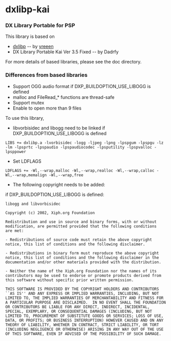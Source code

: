 dxlibp-kai
==========


### DX Library Portable for PSP


This library is based on

* [dxlibp](https://github.com/yreeen/dxlibp) -- by [yreeen](https://github.com/yreeen) <br>
* DX Library Portable Kai Ver 3.5 Fixed -- by Dadrfy


For more details of based libraries, please see the doc directory.


### Differences from based libraries

* Support OGG audio format if DXP_BUILDOPTION_USE_LIBOGG is defined
* malloc and FileRead_* functions are thread-safe
* Support mutex
* Enable to open more than 9 files

To use this library,

* libvorbisidec and libogg need to be linked if DXP_BUILDOPTION_USE_LIBOGG is defined

```
LIBS += dxlibp.a -lvorbisidec -logg -ljpeg -lpng -lpspgum -lpspgu -lz -lm -lpsprtc -lpspaudio -lpspaudiocodec -lpsputility -lpspvalloc -lpsppower
```

* Set LDFLAGS

```
LDFLAGS += -Wl,--wrap,malloc -Wl,--wrap,realloc -Wl,--wrap,calloc -Wl,--wrap,memalign -Wl,--wrap,free
```

* The following copyright needs to be added:

if DXP_BUILDOPTION_USE_LIBOGG is defined:

```
libogg and libvorbisidec

Copyright (c) 2002, Xiph.org Foundation

Redistribution and use in source and binary forms, with or without
modification, are permitted provided that the following conditions
are met:

- Redistributions of source code must retain the above copyright
notice, this list of conditions and the following disclaimer.

- Redistributions in binary form must reproduce the above copyright
notice, this list of conditions and the following disclaimer in the
documentation and/or other materials provided with the distribution.

- Neither the name of the Xiph.org Foundation nor the names of its
contributors may be used to endorse or promote products derived from
this software without specific prior written permission.

THIS SOFTWARE IS PROVIDED BY THE COPYRIGHT HOLDERS AND CONTRIBUTORS
``AS IS'' AND ANY EXPRESS OR IMPLIED WARRANTIES, INCLUDING, BUT NOT
LIMITED TO, THE IMPLIED WARRANTIES OF MERCHANTABILITY AND FITNESS FOR
A PARTICULAR PURPOSE ARE DISCLAIMED.  IN NO EVENT SHALL THE FOUNDATION
OR CONTRIBUTORS BE LIABLE FOR ANY DIRECT, INDIRECT, INCIDENTAL,
SPECIAL, EXEMPLARY, OR CONSEQUENTIAL DAMAGES (INCLUDING, BUT NOT
LIMITED TO, PROCUREMENT OF SUBSTITUTE GOODS OR SERVICES; LOSS OF USE,
DATA, OR PROFITS; OR BUSINESS INTERRUPTION) HOWEVER CAUSED AND ON ANY
THEORY OF LIABILITY, WHETHER IN CONTRACT, STRICT LIABILITY, OR TORT
(INCLUDING NEGLIGENCE OR OTHERWISE) ARISING IN ANY WAY OUT OF THE USE
OF THIS SOFTWARE, EVEN IF ADVISED OF THE POSSIBILITY OF SUCH DAMAGE.
```

